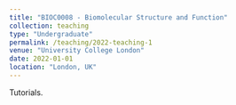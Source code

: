 ```yaml
---
title: "BIOC0008 - Biomolecular Structure and Function"
collection: teaching
type: "Undergraduate"
permalink: /teaching/2022-teaching-1
venue: "University College London"
date: 2022-01-01
location: "London, UK"
---
```


Tutorials.



